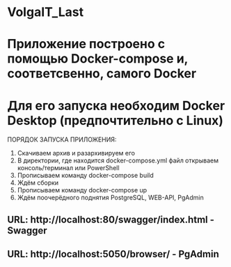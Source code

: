 # VolgaIT_Last

# Приложение построено с помощью Docker-compose и, соответсвенно, самого Docker
# Для его запуска необходим Docker Desktop (предпочтительно с Linux)

ПОРЯДОК ЗАПУСКА ПРИЛОЖЕНИЯ:
1) Скачиваем архив и разархивируем его
2) В директории, где находится docker-compose.yml файл открываем консоль/терминал или PowerShell
3) Прописываем команду docker-compose build
4) Ждём сборки
5) Прописываем команду docker-compose up
6) Ждём поочерёдного поднятия PostgreSQL, WEB-API, PgAdmin

## URL: http://localhost:80/swagger/index.html   - Swagger
## URL: http://localhost:5050/browser/           - PgAdmin
